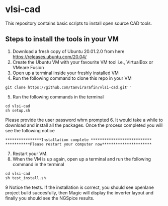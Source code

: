 # vlsi-cad

This repository contains basic scripts to install open source CAD tools.

## Steps to install the tools in your VM

1. Download a fresh copy of Ubuntu 20.01.2.0 from here https://releases.ubuntu.com/20.04/
2. Create the Ubuntu VM with your favourite VM tool i.e., VirtualBox or VMeare Fusion
3. Open up a terminal inside your freshly installed VM
4. Run the following command to clone this repo in your VM
``` 
git clone https://github.com/tanvirarafin/vlsi-cad.git''
```
5. Run the following commands in the terminal

```
cd vlsi-cad
sh setup.sh
```
Please provide the user password whrn prompted
6. It would take a while to download and install all the packages. Once the process completed you will see the following notice
```
****************Installation complete ***************************
***********Please restart your computer now**********************
```
7. Restart your VM.
8. When the VM is up again, open up a terminal and run the following command in the terminal
```
cd vlsi-cad
sh test_install.sh
```
9 Notice the tests. If the installation is correct, you should see openlane project build succesfully, then Magic will display the inverter layout and finally you should see the NGSpice results.  

